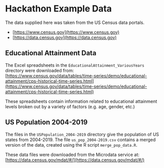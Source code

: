 # Hackathon Example Data

The data supplied here was taken from the US Census data portals.

* [https://www.census.gov](https://www.census.gov)
* [https://data.census.gov](https://data.census.gov)

## Educational Attainment Data

The Excel spreadsheets in the `EducationalAttainment_VariousYears` directory were downloaded from: [https://www.census.gov/data/tables/time-series/demo/educational-attainment/cps-historical-time-series.html](https://www.census.gov/data/tables/time-series/demo/educational-attainment/cps-historical-time-series.html)


These spreadsheets contain information related to educational attainment levels broken out by a variety of factors (e.g. age, gender, etc.)

## US Population 2004-2019

The files in the `USPopulation_2004-2019` directory give the population of US states from 2004-2019.  The file `us_pop_2004-2019.csv` contains a merged version of the data, created using the R script `merge_pop_data.R`.

These data files were downloaded from the Microdata service at: [https://data.census.gov/mdat/#/](https://data.census.gov/mdat/#/)
